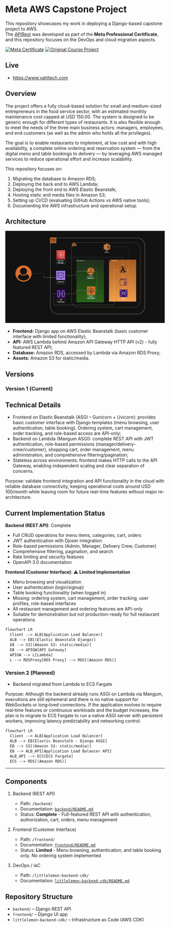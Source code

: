 # Meta AWS Capstone Project

This repository showcases my work in deploying a Django-based capstone project to AWS.  
The [APIRest](https://github.com/Val-Cantarelli/MetaDeveloperProfessionalCertificate) was developed as part of the **Meta Professional Certificate**, and this repository focuses on the DevOps and cloud migration aspects.

[![Meta Certificate](https://img.shields.io/badge/Meta-Back--End%20Developer%20Certificate-0668E1?style=for-the-badge&logo=meta&logoColor=white)](https://www.coursera.org/professional-certificates/meta-back-end-developer)
[![Original Course Project](https://img.shields.io/badge/View-Original%20Course%20Project-28a745?style=for-the-badge&logo=github&logoColor=white)](https://github.com/Val-Cantarelli/MetaDeveloperProfessionalCertificate)



## Live
- https://www.vahltech.com


## Overview


The project offers a fully cloud-based solution for small and medium-sized entrepreneurs in the food service sector, with an estimated monthly maintenance cost capped at USD 150.00. The system is designed to be generic enough for different types of restaurants. It is also flexible enough to meet the needs of the three main business actors: managers, employees, and end customers (as well as the admin who holds all the privileges).

The goal is to enable restaurants to implement, at low cost and with high availability, a complete online ordering and reservation system — from the digital menu and table bookings to delivery — by leveraging AWS managed services to reduce operational effort and increase scalability.

This repository focuses on:

1. Migrating the database to Amazon RDS;
2. Deploying the back end to AWS Lambda;
3. Deploying the front end to AWS Elastic Beanstalk;
4. Hosting static and media files in Amazon S3;
5. Setting up CI/CD (evaluating GitHub Actions vs AWS native tools);
6. Documenting the AWS infrastructure and operational setup.

## Architecture

![alt text](/img/diagramMigrationAWS.png)

- **Frontend:** Django app on AWS Elastic Beanstalk (basic customer interface with limited functionality);
- **API:** AWS Lambda behind Amazon API Gateway HTTP API (v2) - fully featured REST API;
- **Database:** Amazon RDS, accessed by Lambda via Amazon RDS Proxy;
- **Assets:** Amazon S3 for static/media.


## Versions

### Version 1 (Current)

## Technical Details

- Frontend on Elastic Beanstalk (ASGI – Gunicorn + Uvicorn): provides basic customer interface with Django templates (menu browsing, user authentication, table booking). Ordering system, cart management, order tracking, and role-based access are API-only;
- Backend on Lambda (Mangum ASGI): complete REST API with JWT authentication, role-based permissions (manager/delivery-crew/customer), shopping cart, order management, menu administration, and comprehensive filtering/pagination;
- Stateless across environments: frontend makes HTTP calls to the API Gateway, enabling independent scaling and clear separation of concerns. 

Purpose: validate frontend integration and API functionality in the cloud with reliable database connectivity, keeping operational costs around USD 100/month while leaving room for future real-time features without major re-architecture.

## Current Implementation Status

**Backend (REST API)**: Complete
- Full CRUD operations for menu items, categories, cart, orders
- JWT authentication with Djoser integration
- Role-based permissions (Admin, Manager, Delivery Crew, Customer)
- Comprehensive filtering, pagination, and search
- Rate limiting and security features
- OpenAPI 3.0 documentation

**Frontend (Customer Interface)**: ⚠️ **Limited Implementation**
- Menu browsing and visualization
- User authentication (login/signup)
- Table booking functionality (when logged in)
- Missing: ordering system, cart management, order tracking, user profiles, role-based interfaces
- All restaurant management and ordering features are API-only
- Suitable for demonstration but not production-ready for full restaurant operations

```mermaid
flowchart LR
  Client --> ALB[Application Load Balancer]
  ALB --> EB[(Elastic Beanstalk Django)]
  EB --> S3[(Amazon S3: static/media)]
  EB --> APIGW[API Gateway]
  APIGW --> L[Lambda]
  L --> RDSProxy[RDS Proxy] --> RDS[(Amazon RDS)]

```

### Version 2 (Planned)
- Backend migrated from Lambda to ECS Fargate

Purpose: Although the backend already runs ASGI on Lambda via Mangum, executions are still ephemeral and there is no native support for WebSockets or long‑lived connections. If the application evolves to require real‑time features or continuous workloads and the budget increases, the plan is to migrate to ECS Fargate to run a native ASGI server with persistent workers, improving latency predictability and networking control.

```mermaid
flowchart LR
  Client --> ALB[Application Load Balancer]
  ALB --> EB[Elastic Beanstalk - Django ASGI]
  EB --> S3[(Amazon S3: static/media)]
  EB --> ALB_API[Application Load Balancer API]
  ALB_API --> ECS[ECS Fargate]
  ECS --> RDS[(Amazon RDS)]

```

---

## Components

1. Backend (REST API)  
   - Path: `/backend/`  
   - Documentation: [`backend/README.md`](./backend/README.md)
   - Status: **Complete** - Full-featured REST API with authentication, authorization, cart, orders, menu management

2. Frontend (Customer Interface)  
   - Path: `/frontend/`  
   - Documentation: [`frontend/README.md`](./frontend/README.md)
   - Status: **Limited** - Menu browsing, authentication, and table booking only. No ordering system implemented

3. DevOps / IaC  
   - Path: `/littlelemon-backend-cdk/`  
   - Documentation: [`littlelemon-backend-cdk/README.md`](./littlelemon-backend-cdk/README.md)

## Repository Structure
- `backend/` – Django REST API
- `frontend/` – Django UI app  
- `littlelemon-backend-cdk/` – Infrastructure as Code (AWS CDK)

